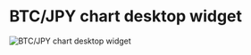 # BTC/JPY chart desktop widget

![BTC/JPY chart desktop widget](https://user-images.githubusercontent.com/945841/31399084-054504c6-ae26-11e7-8a0a-b7f7050f4d51.gif)
